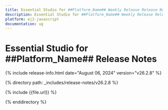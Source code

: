 ```yaml
---
title: Essential Studio for ##Platform_Name## Weekly Release Release Notes  
description: Essential Studio for ##Platform_Name## Weekly Release Release Notes  
platform: ej2-javascript
documentation: ug
---
```


# Essential Studio for ##Platform_Name##  Release Notes  

{% include release-info.html date="August 06, 2024"  version="v26.2.8" %}

{% directory path: _includes/release-notes/v26.2.8 %}

{% include {{file.url}} %}

{% enddirectory %}